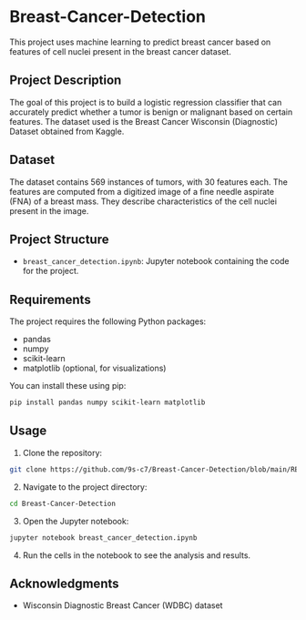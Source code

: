 # Breast-Cancer-Detection
This project uses machine learning to predict breast cancer based on features of cell nuclei present in the breast cancer dataset.

## Project Description

The goal of this project is to build a logistic regression classifier that can accurately predict whether a tumor is benign or malignant based on certain features. The dataset used is the Breast Cancer Wisconsin (Diagnostic) Dataset obtained from Kaggle.

## Dataset

The dataset contains 569 instances of tumors, with 30 features each. The features are computed from a digitized image of a fine needle aspirate (FNA) of a breast mass. They describe characteristics of the cell nuclei present in the image.

## Project Structure

- `breast_cancer_detection.ipynb`: Jupyter notebook containing the code for the project.

## Requirements

The project requires the following Python packages:
- pandas
- numpy
- scikit-learn
- matplotlib (optional, for visualizations)

You can install these using pip:
```bash
pip install pandas numpy scikit-learn matplotlib
```

## Usage

1. Clone the repository:
```bash
git clone https://github.com/9s-c7/Breast-Cancer-Detection/blob/main/README.md
```

2. Navigate to the project directory:
```bash
cd Breast-Cancer-Detection
```

3. Open the Jupyter notebook:
```bash
jupyter notebook breast_cancer_detection.ipynb
```

4. Run the cells in the notebook to see the analysis and results.

## Acknowledgments

- Wisconsin Diagnostic Breast Cancer (WDBC) dataset

